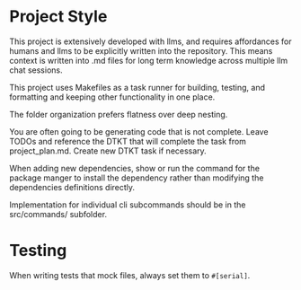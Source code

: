 # Project Style

This project is extensively developed with llms, and requires affordances for humans and llms to be explicitly written into the repository. This means context is written into .md files for long term knowledge across multiple llm chat sessions.

This project uses Makefiles as a task runner for building, testing, and formatting and keeping other functionality in one place.

The folder organization prefers flatness over deep nesting. 

You are often going to be generating code that is not complete. Leave TODOs and reference the DTKT that will complete the task from project_plan.md. Create new DTKT task if necessary.

When adding new dependencies, show or run the command for the package manger to install the dependency rather than modifying the dependencies definitions directly.

Implementation for individual cli subcommands should be in the src/commands/ subfolder.

# Testing
When writing tests that mock files, always set them to `#[serial]`.
